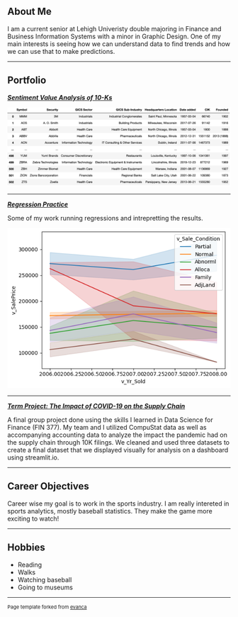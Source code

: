 ## About Me

I am a current senior at Lehigh Univeristy double majoring in Finance and Business Information Systems with a minor in Graphic Design.
One of my main interests is seeing how we can understand data to find trends and how we can use that to make predictions.



---

## Portfolio

<!-- You can link to other websites, PDFs in this repo, and other pages in this repo -->

_**[Sentiment Value Analysis of 10-Ks](midterm_report_summary)**_

<img src="images/sp500.png?raw=true"/>

---

_**[Regression Practice](regression)**_

Some of my work running regressions and intrepretting the results.

<img src="images/output_5_0.png?raw=true"/>

---

_**[Term Project: The Impact of COVID-19 on the Supply Chain](https://jerseyk-final-project-sunset-website-welcome-eoomf2.streamlit.app/)**_

A final group project done using the skills I learned in Data Science for Finance (FIN 377). My team and I utilized CompuStat data as well as accompanying accounting data to analyze the impact the pandemic had on the supply chain through 10K filings. We cleaned and used three datasets to create a final dataset that we displayed visually for analysis on a dashboard using streamlit.io. 

---

## Career Objectives

Career wise my goal is to work in the sports industry. I am really intereted in sports analytics, mostly baseball statistics. They make the game more exciting to watch!

---

## Hobbies

- Reading
- Walks
- Watching baseball
- Going to museums

---
<p style="font-size:11px">Page template forked from <a href="https://github.com/evanca/quick-portfolio">evanca</a></p>
<!-- Remove above link if you don't want to attibute -->
